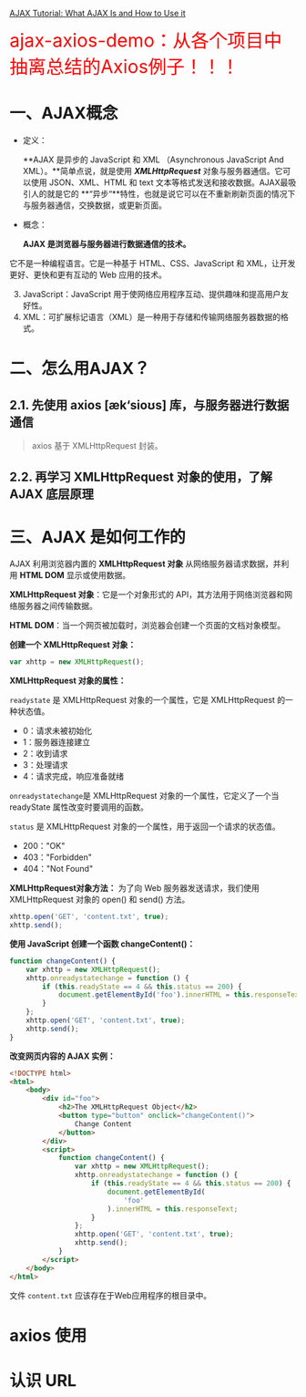 [AJAX Tutorial: What AJAX Is and How to Use it](https://www.freecodecamp.org/news/ajax-tutorial/)



<font color='red' size=6>ajax-axios-demo：从各个项目中抽离总结的Axios例子！！！</font>



# 一、AJAX概念

* 定义：

    **AJAX 是异步的 JavaScript 和 XML （Asynchronous JavaScript And XML）。**简单点说，就是使用 ***XMLHttpRequest*** 对象与服务器通信。它可以使用 JSON、XML、HTML 和 text 文本等格式发送和接收数据。AJAX最吸引人的就是它的 **“异步“**特性，也就是说它可以在不重新刷新页面的情况下与服务器通信，交换数据，或更新页面。

* 概念：

    **AJAX 是浏览器与服务器进行数据通信的技术。**



它不是一种编程语言。它是一种基于 HTML、CSS、JavaScript 和 XML，让开发更好、更快和更有互动的 Web 应用的技术。

3. JavaScript：JavaScript 用于使网络应用程序互动、提供趣味和提高用户友好性。
4. XML：可扩展标记语言（XML）是一种用于存储和传输网络服务器数据的格式。



# 二、怎么用AJAX？

## 2.1. 先使用 axios [æk‘sioʊs] 库，与服务器进行数据通信

> axios 基于 XMLHttpRequest 封装。



## 2.2. 再学习 XMLHttpRequest 对象的使用，了解 AJAX 底层原理



# 三、AJAX 是如何工作的

AJAX 利用浏览器内置的 **XMLHttpRequest 对象** 从网络服务器请求数据，并利用 **HTML DOM** 显示或使用数据。

**XMLHttpRequest 对象**：它是一个对象形式的 API，其方法用于网络浏览器和网络服务器之间传输数据。

**HTML DOM**：当一个网页被加载时，浏览器会创建一个页面的文档对象模型。

**创建一个 XMLHttpRequest 对象：**

```javascript
var xhttp = new XMLHttpRequest();
```

**XMLHttpRequest 对象的属性：**

`readystate` 是 XMLHttpRequest 对象的一个属性，它是 XMLHttpRequest 的一种状态值。

- 0：请求未被初始化
- 1：服务器连接建立
- 2：收到请求
- 3：处理请求
- 4：请求完成，响应准备就绪

`onreadystatechange`是 XMLHttpRequest 对象的一个属性，它定义了一个当 readyState 属性改变时要调用的函数。

`status` 是 XMLHttpRequest 对象的一个属性，用于返回一个请求的状态值。

- 200："OK"
- 403："Forbidden"
- 404："Not Found"

**XMLHttpRequest对象方法：** 为了向 Web 服务器发送请求，我们使用 XMLHttpRequest 对象的 open() 和 send() 方法。

```javascript
xhttp.open('GET', 'content.txt', true);
xhttp.send();
```

**使用 JavaScript 创建一个函数 changeContent()：**

```javascript
function changeContent() {
    var xhttp = new XMLHttpRequest();
    xhttp.onreadystatechange = function () {
        if (this.readyState == 4 && this.status == 200) {
            document.getElementById('foo').innerHTML = this.responseText;
        }
    };
    xhttp.open('GET', 'content.txt', true);
    xhttp.send();
}
```

**改变网页内容的 AJAX 实例：**

```html
<!DOCTYPE html>
<html>
    <body>
        <div id="foo">
            <h2>The XMLHttpRequest Object</h2>
            <button type="button" onclick="changeContent()">
                Change Content
            </button>
        </div>
        <script>
            function changeContent() {
                var xhttp = new XMLHttpRequest();
                xhttp.onreadystatechange = function () {
                    if (this.readyState == 4 && this.status == 200) {
                        document.getElementById(
                            'foo'
                        ).innerHTML = this.responseText;
                    }
                };
                xhttp.open('GET', 'content.txt', true);
                xhttp.send();
            }
        </script>
    </body>
</html>
```

文件 `content.txt` 应该存在于Web应用程序的根目录中。





# axios 使用





# 认识 URL

